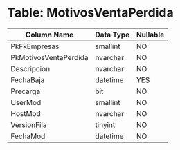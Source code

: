 # Table: MotivosVentaPerdida

| Column Name | Data Type | Nullable |
|-------------|-----------|----------|
| PkFkEmpresas | smallint | NO |
| PkMotivosVentaPerdida | nvarchar | NO |
| Descripcion | nvarchar | NO |
| FechaBaja | datetime | YES |
| Precarga | bit | NO |
| UserMod | smallint | NO |
| HostMod | nvarchar | NO |
| VersionFila | tinyint | NO |
| FechaMod | datetime | NO |
